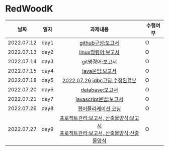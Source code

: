 # RedWoodK

|**날짜**|**일자**|**과제내용**|**수행여부**|
|--|--|:--:|--|
|2022.07.12|day1|[github구성:보고서](https://github.com/Yun-Yoseob/RedWoodK/blob/main/day1-github%EA%B5%AC%EC%84%B1.md)|O|
|2022.07.13|day2|[linux명령어:보고서](https://github.com/Yun-Yoseob/RedWoodK/blob/main/day2-linux%EB%AA%85%EB%A0%B9%EC%96%B4.md)|O|
|2022.07.14|day3|[git명령어:보고서](https://github.com/Yun-Yoseob/RedWoodK/blob/main/day3-git%EB%AA%85%EB%A0%B9%EC%96%B4.md)|O|
|2022.07.15|day4|[java문법:보고서](https://github.com/Yun-Yoseob/RedWoodK/blob/main/day4-java%EB%AC%B8%EB%B2%95.md)|O|
|2022.07.18|day5|[2022.07.26 jdbc코딩 수정완료본](https://github.com/Yun-Yoseob/day_5_jdbc_coding)|O|
|2022.07.20|day6|[database:보고서](https://github.com/Yun-Yoseob/RedWoodK/blob/main/day6-database.md)|O|
|2022.07.21|day7|[javascript문법:보고서](https://github.com/Yun-Yoseob/RedWoodK/blob/main/day7-javascript%EB%AC%B8%EB%B2%95.md)|O|
|2022.07.26|day8|[웹어플리케이션:코딩](https://github.com/Yun-Yoseob/ToDoList/tree/master)|O|
|2022.07.27|day9|[프로젝트관리:보고서, 산출물양식:보고서](https://github.com/Yun-Yoseob/RedWoodK/blob/main/day9-%ED%94%84%EB%A1%9C%EC%A0%9D%ED%8A%B8%EA%B4%80%EB%A6%AC:%EB%B3%B4%EA%B3%A0%EC%84%9C%2C%20%EC%82%B0%EC%B6%9C%EB%AC%BC%EC%96%91%EC%8B%9D:%EB%B3%B4%EA%B3%A0%EC%84%9C.md) <br> [프로젝트관리:보고서, 산출물양식:산출물양식](https://github.com/Yun-Yoseob/RedWoodK/blob/main/day9-%ED%94%84%EB%A1%9C%EC%A0%9D%ED%8A%B8%EA%B4%80%EB%A6%AC:%EB%B3%B4%EA%B3%A0%EC%84%9C%2C%20%EC%82%B0%EC%B6%9C%EB%AC%BC%EC%96%91%EC%8B%9D:%EC%82%B0%EC%B6%9C%EB%AC%BC%EC%96%91%EC%8B%9D.md)|O|